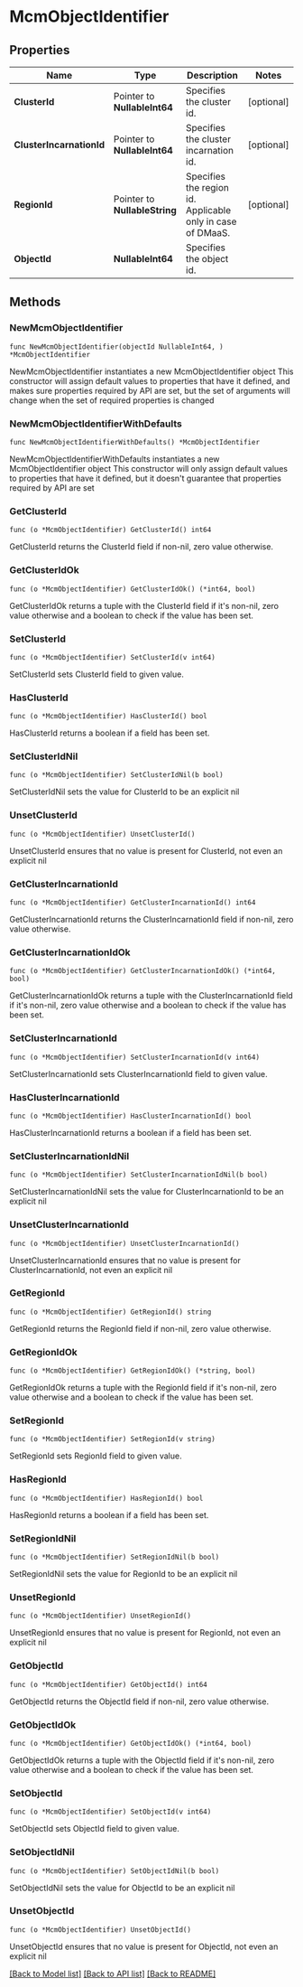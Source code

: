 # McmObjectIdentifier

## Properties

Name | Type | Description | Notes
------------ | ------------- | ------------- | -------------
**ClusterId** | Pointer to **NullableInt64** | Specifies the cluster id. | [optional] 
**ClusterIncarnationId** | Pointer to **NullableInt64** | Specifies the cluster incarnation id. | [optional] 
**RegionId** | Pointer to **NullableString** | Specifies the region id. Applicable only in case of DMaaS. | [optional] 
**ObjectId** | **NullableInt64** | Specifies the object id. | 

## Methods

### NewMcmObjectIdentifier

`func NewMcmObjectIdentifier(objectId NullableInt64, ) *McmObjectIdentifier`

NewMcmObjectIdentifier instantiates a new McmObjectIdentifier object
This constructor will assign default values to properties that have it defined,
and makes sure properties required by API are set, but the set of arguments
will change when the set of required properties is changed

### NewMcmObjectIdentifierWithDefaults

`func NewMcmObjectIdentifierWithDefaults() *McmObjectIdentifier`

NewMcmObjectIdentifierWithDefaults instantiates a new McmObjectIdentifier object
This constructor will only assign default values to properties that have it defined,
but it doesn't guarantee that properties required by API are set

### GetClusterId

`func (o *McmObjectIdentifier) GetClusterId() int64`

GetClusterId returns the ClusterId field if non-nil, zero value otherwise.

### GetClusterIdOk

`func (o *McmObjectIdentifier) GetClusterIdOk() (*int64, bool)`

GetClusterIdOk returns a tuple with the ClusterId field if it's non-nil, zero value otherwise
and a boolean to check if the value has been set.

### SetClusterId

`func (o *McmObjectIdentifier) SetClusterId(v int64)`

SetClusterId sets ClusterId field to given value.

### HasClusterId

`func (o *McmObjectIdentifier) HasClusterId() bool`

HasClusterId returns a boolean if a field has been set.

### SetClusterIdNil

`func (o *McmObjectIdentifier) SetClusterIdNil(b bool)`

 SetClusterIdNil sets the value for ClusterId to be an explicit nil

### UnsetClusterId
`func (o *McmObjectIdentifier) UnsetClusterId()`

UnsetClusterId ensures that no value is present for ClusterId, not even an explicit nil
### GetClusterIncarnationId

`func (o *McmObjectIdentifier) GetClusterIncarnationId() int64`

GetClusterIncarnationId returns the ClusterIncarnationId field if non-nil, zero value otherwise.

### GetClusterIncarnationIdOk

`func (o *McmObjectIdentifier) GetClusterIncarnationIdOk() (*int64, bool)`

GetClusterIncarnationIdOk returns a tuple with the ClusterIncarnationId field if it's non-nil, zero value otherwise
and a boolean to check if the value has been set.

### SetClusterIncarnationId

`func (o *McmObjectIdentifier) SetClusterIncarnationId(v int64)`

SetClusterIncarnationId sets ClusterIncarnationId field to given value.

### HasClusterIncarnationId

`func (o *McmObjectIdentifier) HasClusterIncarnationId() bool`

HasClusterIncarnationId returns a boolean if a field has been set.

### SetClusterIncarnationIdNil

`func (o *McmObjectIdentifier) SetClusterIncarnationIdNil(b bool)`

 SetClusterIncarnationIdNil sets the value for ClusterIncarnationId to be an explicit nil

### UnsetClusterIncarnationId
`func (o *McmObjectIdentifier) UnsetClusterIncarnationId()`

UnsetClusterIncarnationId ensures that no value is present for ClusterIncarnationId, not even an explicit nil
### GetRegionId

`func (o *McmObjectIdentifier) GetRegionId() string`

GetRegionId returns the RegionId field if non-nil, zero value otherwise.

### GetRegionIdOk

`func (o *McmObjectIdentifier) GetRegionIdOk() (*string, bool)`

GetRegionIdOk returns a tuple with the RegionId field if it's non-nil, zero value otherwise
and a boolean to check if the value has been set.

### SetRegionId

`func (o *McmObjectIdentifier) SetRegionId(v string)`

SetRegionId sets RegionId field to given value.

### HasRegionId

`func (o *McmObjectIdentifier) HasRegionId() bool`

HasRegionId returns a boolean if a field has been set.

### SetRegionIdNil

`func (o *McmObjectIdentifier) SetRegionIdNil(b bool)`

 SetRegionIdNil sets the value for RegionId to be an explicit nil

### UnsetRegionId
`func (o *McmObjectIdentifier) UnsetRegionId()`

UnsetRegionId ensures that no value is present for RegionId, not even an explicit nil
### GetObjectId

`func (o *McmObjectIdentifier) GetObjectId() int64`

GetObjectId returns the ObjectId field if non-nil, zero value otherwise.

### GetObjectIdOk

`func (o *McmObjectIdentifier) GetObjectIdOk() (*int64, bool)`

GetObjectIdOk returns a tuple with the ObjectId field if it's non-nil, zero value otherwise
and a boolean to check if the value has been set.

### SetObjectId

`func (o *McmObjectIdentifier) SetObjectId(v int64)`

SetObjectId sets ObjectId field to given value.


### SetObjectIdNil

`func (o *McmObjectIdentifier) SetObjectIdNil(b bool)`

 SetObjectIdNil sets the value for ObjectId to be an explicit nil

### UnsetObjectId
`func (o *McmObjectIdentifier) UnsetObjectId()`

UnsetObjectId ensures that no value is present for ObjectId, not even an explicit nil

[[Back to Model list]](../README.md#documentation-for-models) [[Back to API list]](../README.md#documentation-for-api-endpoints) [[Back to README]](../README.md)


